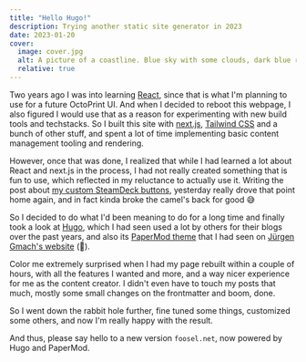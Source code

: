 ```yaml
---
title: "Hello Hugo!"
description: Trying another static site generator in 2023
date: 2023-01-20
cover:
  image: cover.jpg
  alt: A picture of a coastline. Blue sky with some clouds, dark blue rippled water, and gras growing on the shore.
  relative: true
---
```


Two years ago I was into learning [React](https://reactjs.org/), since that is what I'm planning to use for a future
OctoPrint UI. And when I decided to reboot this webpage, I also figured I would use that
as a reason for experimenting with new build tools and techstacks. So I built this site
with [next.js](https://nextjs.org/), [Tailwind CSS](https://tailwindcss.com/) and a bunch of other stuff, and spent a lot
of time implementing basic content management tooling and rendering.

However, once that was done, I realized that while I had learned a lot about React and next.js
in the process, I had not really created something that is fun to use, which reflected in my 
reluctance to actually use it. Writing the post about [my custom SteamDeck buttons](/blog/2023-01-19-custom-steamdeck-buttons/),
yesterday really drove that point home again, and in fact kinda broke the camel's back for good 😅 

So I decided to do what I'd been meaning to do for a long time and finally took a look at [Hugo](https://gohugo.io/), 
which I had seen used a lot by others for their blogs over the past years, and also its 
[PaperMod theme](https://github.com/adityatelange/hugo-PaperMod/) that I had seen on [Jürgen Gmach's website](https://jugmac00.github.io/) (👋).

Color me extremely surprised when I had my page rebuilt within a couple of hours, with all the features I wanted and more, and a way nicer
experience for me as the content creator. I didn't even have to touch my posts that much, mostly some small changes on the frontmatter and boom, done.

So I went down the rabbit hole further, fine tuned some things, customized some others, and now I'm really happy with the result.

And thus, please say hello to a new version `foosel.net`, now powered by Hugo and PaperMod.

